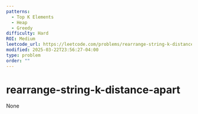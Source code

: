 ```yaml
---
patterns:
  - Top K Elements
  - Heap
  - Greedy
difficulty: Hard
ROI: Medium
leetcode_url: https://leetcode.com/problems/rearrange-string-k-distance-apart/
modified: 2025-03-22T23:56:27-04:00
type: problem
order: ""
---
```


# rearrange-string-k-distance-apart

None
